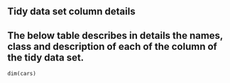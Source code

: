 ## Tidy data set column details

## The below table describes in details the names, class and description of each of the column of the tidy data set.
```{r eval=TRUE}
dim(cars)
```
